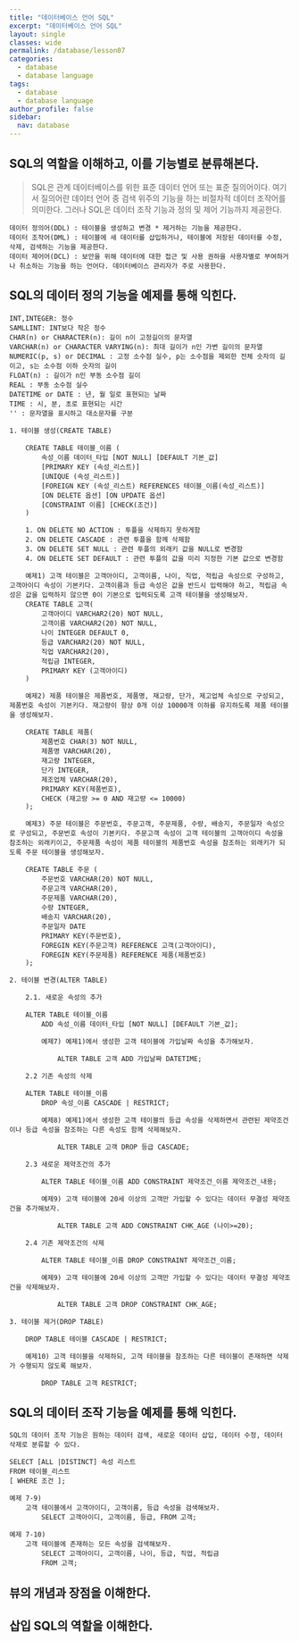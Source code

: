 ```yaml
---
title: "데이터베이스 언어 SQL"
excerpt: "데이터베이스 언어 SQL"
layout: single
classes: wide
permalink: /database/lesson07
categories:
  - database
  - database language
tags:
  - database
  - database language
author_profile: false
sidebar:
  nav: database
---
```


## SQL의 역할을 이해하고, 이를 기능별로 분류해본다.

> SQL은 관계 데이터베이스를 위한 표준 데이터 언어 또는 표준 질의어이다. 여기서 질의어란 데이터 언어 중 검색 위주의 기능을 하는 비절차적 데이터 조작어를 의미한다. 그러나 SQL은 데이터 조작 기능과 정의 및 제어 기능까지 제공한다.

    데이터 정의어(DDL) : 테이블을 생성하고 변경 * 제거하는 기능을 제공한다.
    데이터 조작어(DML) : 테이블에 새 데이터를 삽입하거나, 테이블에 저장된 데이터를 수정, 삭제, 검색하는 기능을 제공한다.
    데이터 제어어(DCL) : 보안을 위해 데이터에 대한 접근 및 사용 권하을 사용자별로 부여하거나 취소하는 기능을 하는 언어다. 데이터베이스 관리자가 주로 사용한다.

## SQL의 데이터 정의 기능을 예제를 통해 익힌다.

    INT,INTEGER: 정수
    SAMLLINT: INT보다 작은 정수
    CHAR(n) or CHARACTER(n): 길이 n이 고정길이의 문자열
    VARCHAR(n) or CHARACTER VARYING(n): 최대 길이가 n인 가변 길이의 문자열
    NUMERIC(p, s) or DECIMAL : 고정 소수점 실수, p는 소수점을 제외한 전체 숫자의 길이고, s는 소수점 이하 숫자의 길이
    FLOAT(n) : 길이가 n인 부동 소수점 길이
    REAL : 부동 소수점 실수
    DATETIME or DATE : 년, 월 일로 표현되는 날짜
    TIME : 시, 분, 초로 표현되는 시간
    '' : 문자열을 표시하고 대소문자를 구분

    1. 테이블 생성(CREATE TABLE)

        CREATE TABLE 테이블_이름 (
            속성_이름 데이터_타입 [NOT NULL] [DEFAULT 기본_값]
            [PRIMARY KEY (속성_리스트)]
            [UNIQUE (속성_리스트)]
            [FOREIGN KEY (속성_리스트) REFERENCES 테이블_이름(속성_리스트)]
            [ON DELETE 옵션] [ON UPDATE 옵션]
            [CONSTRAINT 이름] [CHECK(조건)]
        )

        1. ON DELETE NO ACTION : 투플을 삭제하지 못하게함
        2. ON DELETE CASCADE : 관련 투플을 함께 삭제함
        3. ON DELETE SET NULL : 관련 투플의 외래키 값을 NULL로 변경함
        4. ON DELETE SET DEFAULT : 관련 투플의 값을 미리 지정한 기본 값으로 변경함

        예제1) 고객 테이블은 고객아이디, 고객이름, 나이, 직업, 적립금 속성으로 구성하고, 고객아이디 속성이 기본키다. 고객이름과 등급 속성은 값을 반드시 입력해야 하고, 적립금 속성은 값을 입력하지 않으면 0이 기본으로 입력되도록 고객 테이블을 생성해보자.
        CREATE TABLE 고객(
            고객아이디 VARCHAR2(20) NOT NULL,
            고객이름 VARCHAR2(20) NOT NULL,
            나이 INTEGER DEFAULT 0,
            등급 VARCHAR2(20) NOT NULL,
            직업 VARCHAR2(20),
            적립금 INTEGER,
            PRIMARY KEY (고객아이디)
        )

        예제2) 제품 테이블은 제품번호, 제품명, 재고량, 단가, 제고업체 속성으로 구성되고, 제품번호 속성이 기본키다. 재고량이 항상 0개 이상 10000개 이하를 유지하도록 제품 테이블을 생성해보자.

        CREATE TABLE 제품(
            제품번호 CHAR(3) NOT NULL,
            제품명 VARCHAR(20),
            재고량 INTEGER,
            단가 INTEGER,
            제조업체 VARCHAR(20),
            PRIMARY KEY(제품번호),
            CHECK (재고량 >= 0 AND 재고량 <= 10000)
        );

        예제3) 주문 테이블은 주문번호, 주문고객, 주문제품, 수량, 배송지, 주문일자 속성으로 구성되고, 주문번호 속성이 기본키다. 주문고객 속성이 고객 테이블의 고객아이디 속성을 참조하는 외래키이고, 주문제품 속성이 제품 테이블의 제품번호 속성을 참조하는 외래키가 되도록 주문 테이블을 생성해보자.

        CREATE TABLE 주문 (
            주문번호 VARCHAR(20) NOT NULL,
            주문고객 VARCHAR(20),
            주문제품 VARCHAR(20),
            수량 INTEGER,
            배송지 VARCHAR(20),
            주문일자 DATE
            PRIMARY KEY(주문번호),
            FOREGIN KEY(주문고객) REFERENCE 고객(고객아이디),
            FOREGIN KEY(주문제품) REFERENCE 제품(제품번호)
        );

    2. 테이블 변경(ALTER TABLE)

        2.1. 새로운 속성의 추가

        ALTER TABLE 테이블_이름
            ADD 속성_이름 데이터_타입 [NOT NULL] [DEFAULT 기본_값];

            예제7) 예제1)에서 생성한 고객 테이블에 가입날짜 속성을 추가해보자.

                ALTER TABLE 고객 ADD 가입날짜 DATETIME;

        2.2 기존 속성의 삭제

        ALTER TABLE 테이블_이름
            DROP 속성_이름 CASCADE | RESTRICT;

            예제8) 예제1)에서 생성한 고객 테이블의 등급 속성을 삭제하면서 관련된 제약조건이나 등급 속성을 참조하는 다른 속성도 함께 삭제해보자.

                ALTER TABLE 고객 DROP 등급 CASCADE;

        2.3 새로운 제약조건의 추가

            ALTER TABLE 테이블_이름 ADD CONSTRAINT 제약조건_이름 제약조건_내용;

            예제9) 고객 테이블에 20세 이상의 고객만 가입할 수 있다는 데이터 무결성 제약조건을 추가해보자.

                ALTER TABLE 고객 ADD CONSTRAINT CHK_AGE (나이>=20);

        2.4 기존 제약조건의 삭제

            ALTER TABLE 테이블_이름 DROP CONSTRAINT 제약조건_이름;

            예제9) 고객 테이블에 20세 이상의 고객만 가입할 수 있다는 데이터 무결성 제약조건을 삭제해보자.

                ALTER TABLE 고객 DROP CONSTRAINT CHK_AGE;

    3. 테이블 제거(DROP TABLE)

        DROP TABLE 테이블 CASCADE | RESTRICT;

        예제10) 고객 테이블을 삭제하되, 고객 테이블을 참조하는 다른 테이블이 존재하면 삭제가 수행되지 않도록 해보자.

            DROP TABLE 고객 RESTRICT;

## SQL의 데이터 조작 기능을 예제를 통해 익힌다.

    SQL의 데이터 조작 기능은 원하는 데이터 검색, 새로운 데이터 삽입, 데이터 수정, 데이터 삭제로 분류할 수 있다.

    SELECT [ALL |DISTINCT] 속성 리스트
    FROM 테이블_리스트
    [ WHERE 조건 ];

    예제 7-9)
        고객 테이블에서 고객아이디, 고객이름, 등급 속성을 검색해보자.
            SELECT 고객아이디, 고객이름, 등급, FROM 고객;

    예제 7-10)
        고객 테이블에 존재하는 모든 속성을 검색해보자.
            SELECT 고객아이디, 고객이름, 나이, 등급, 직업, 적립금
            FROM 고객;

## 뷰의 개념과 장점을 이해한다.

## 삽입 SQL의 역할을 이해한다.
